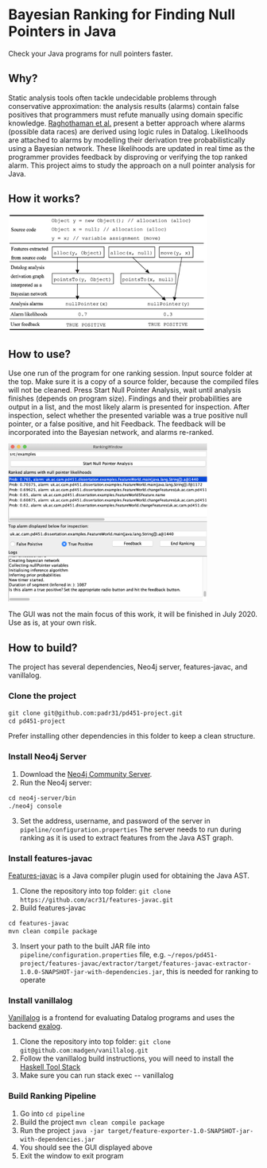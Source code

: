 # Bayesian Ranking for Finding Null Pointers in Java
Check your Java programs for null pointers faster.

## Why?
Static analysis tools often tackle undecidable problems through conservative approximation:
the analysis results (alarms) contain false positives that programmers must refute manually
using domain specific knowledge. [Raghothaman et al.](https://www.cis.upenn.edu/~sulekha/pubs/pldi18_bingo.pdf) present a better approach where
alarms (possible data races) are derived using logic rules in Datalog. Likelihoods are attached to alarms by modelling their derivation tree probabilistically using a Bayesian network. These likelihoods are updated in real time as the programmer provides feedback by disproving or verifying the top ranked alarm. This project aims to study the approach on a
null pointer analysis for Java.

## How it works?
<img src="https://github.com/padr31/pd451-project/blob/master/bayesian_ranking.png" alt="bayesian ranking" width="400"/>

## How to use?
Use one run of the program for one ranking session. Input source folder at the top. Make sure it is a copy of a source folder, because the compiled files will not be cleaned. Press Start Null Pointer Analysis, wait until analysis finishes (depends on program size). Findings and their probabilities are output in a list, and the most likely alarm is presented for inspection. After inspection, select whether the presented variable was a true positive null pointer, or a false positive, and hit Feedback. The feedback will be incorporated into the Bayesian network, and alarms re-ranked.

<img src="https://github.com/padr31/pd451-project/blob/master/bayesian_ranking_gui.png" alt="ranking gui" width="400"/>

The GUI was not the main focus of this work, it will be finished in July 2020. Use as is, at your own risk.

## How to build?
The project has several dependencies, Neo4j server, features-javac, and vanillalog.

### Clone the project
```
git clone git@github.com:padr31/pd451-project.git
cd pd451-project
```
Prefer installing other dependencies in this folder to keep a clean structure.

### Install Neo4j Server

1. Download the [Neo4j Community Server](https://neo4j.com/download-center/#community).
2. Run the Neo4j server: 
```
cd neo4j-server/bin
./neo4j console
```
3. Set the address, username, and password of the server in `pipeline/configuration.properties`
The server needs to run during ranking as it is used to extract features from the Java AST graph. 

### Install features-javac
[Features-javac](https://github.com/acr31/features-javac) is a Java compiler plugin used for obtaining the Java AST. 
1. Clone the repository into top folder: `git clone https://github.com/acr31/features-javac.git`
2. Build features-javac
```
cd features-javac
mvn clean compile package
```
3. Insert your path to the built JAR file into `pipeline/configuration.properties` file, e.g. `~/repos/pd451-project/features-javac/extractor/target/features-javac-extractor-1.0.0-SNAPSHOT-jar-with-dependencies.jar`, this is needed for ranking to operate

### Install vanillalog
[Vanillalog](https://github.com/madgen/vanillalog) is a frontend for evaluating Datalog programs and uses the backend [exalog](https://github.com/madgen/exalog).
1. Clone the repository into top folder: `git clone git@github.com:madgen/vanillalog.git`
2. Follow the vanillalog build instructions, you will need to install the [Haskell Tool Stack](https://docs.haskellstack.org/en/stable/README/)
3. Make sure you can run stack exec -- vanillalog

### Build Ranking Pipeline
1. Go into `cd pipeline`
2. Build the project `mvn clean compile package`
3. Run the project `java -jar target/feature-exporter-1.0-SNAPSHOT-jar-with-dependencies.jar`
4. You should see the GUI displayed above
5. Exit the window to exit program
